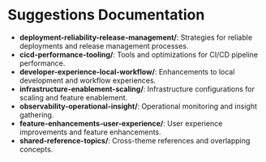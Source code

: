 # Suggestions Documentation

- **deployment-reliability-release-management/**: Strategies for reliable deployments and release management processes.
- **cicd-performance-tooling/**: Tools and optimizations for CI/CD pipeline performance.
- **developer-experience-local-workflow/**: Enhancements to local development and workflow experiences.
- **infrastructure-enablement-scaling/**: Infrastructure configurations for scaling and feature enablement.
- **observability-operational-insight/**: Operational monitoring and insight gathering.
- **feature-enhancements-user-experience/**: User experience improvements and feature enhancements.
- **shared-reference-topics/**: Cross-theme references and overlapping concepts.